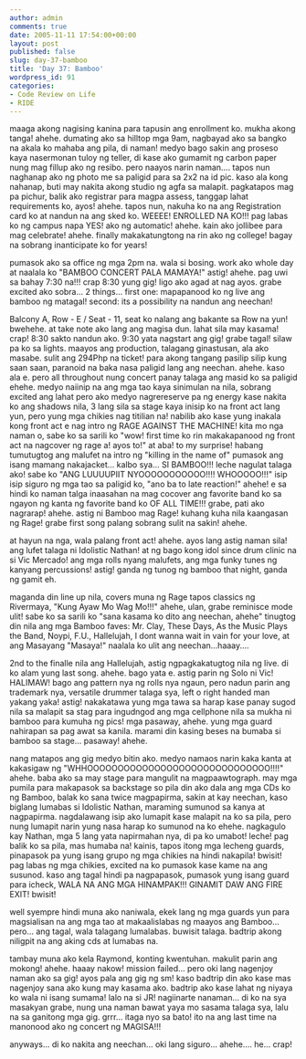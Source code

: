 ```yaml
---
author: admin
comments: true
date: 2005-11-11 17:54:00+00:00
layout: post
published: false
slug: day-37-bamboo
title: 'Day 37: Bamboo'
wordpress_id: 91
categories:
- Code Review on Life
- RIDE
---
```


maaga akong nagising kanina para tapusin ang enrollment ko. mukha akong tanga! ahehe. dumating ako sa hilltop mga 9am, nagbayad ako sa bangko na akala ko mahaba ang pila, di naman! medyo bago sakin ang proseso kaya nasermonan tuloy ng teller, di kase ako gumamit ng carbon paper nung mag fillup ako ng resibo. pero naayos narin naman.... tapos nun naghanap ako ng photo me sa paligid para sa 2x2 na id pic. kaso ala kong nahanap, buti may nakita akong studio ng agfa sa malapit. pagkatapos mag pa pichur, balik ako registrar para magpa assess, tanggap lahat requirements ko, ayos! ahehe. tapos nun, nakuha ko na ang Registration card ko at nandun na ang sked ko. WEEEE! ENROLLED NA KO!!! pag labas ko ng campus napa YES! ako ng automatic! ahehe. kain ako jollibee para mag celebrate! ahehe. finally makakatungtong na rin ako ng college! bagay na sobrang inanticipate ko for years!

pumasok ako sa office ng mga 2pm na. wala si bosing. work ako whole day at naalala ko "BAMBOO CONCERT PALA MAMAYA!" astig! ahehe. pag uwi sa bahay 7:30 na!!! crap 8:30 yung gig! ligo ako agad at nag ayos. grabe excited ako sobra... 2 things... first one: mapapanood ko ng live ang bamboo ng matagal! second: its a possibility na nandun ang neechan!

Balcony A, Row - E / Seat - 11, seat ko nalang ang bakante sa Row na yun! bwehehe. at take note ako lang ang magisa dun. lahat sila may kasama! crap! 8:30 sakto nandun ako. 9:30 yata nagstart ang gig! grabe tagal! silaw pa ko sa lights. maayos ang production, talagang ginastusan, ala ako masabe. sulit ang 294Php na ticket! para akong tangang pasilip silip kung saan saan, paranoid na baka nasa paligid lang ang neechan. ahehe. kaso ala e. pero all throughout nung concert panay talaga ang masid ko sa paligid ehehe. medyo naiinip na ang mga tao kaya sinimulan na nila, sobrang excited ang lahat pero ako medyo nagrereserve pa ng energy kase nakita ko ang shadows nila, 3 lang sila sa stage kaya inisip ko na front act lang yun, pero yung mga chikies nag titilian na! nabilib ako kase yung inakala kong front act e nag intro ng RAGE AGAINST THE MACHINE! kita mo nga naman o, sabe ko sa sarili ko "wow! first time ko rin makakapanood ng front act na nagcover ng rage a! ayos to!" at aba! to my surprise! habang tumutugtog ang malufet na intro ng "killing in the name of" pumasok ang isang mamang nakajacket... kalbo sya... SI BAMBOO!!! leche nagulat talaga ako! sabe ko "ANG LUUUUPIIT NYOOOOOOOOOOO!!!! WHOOOOO!!!" isip isip siguro ng mga tao sa paligid ko, "ano ba to late reaction!" ahehe! e sa hindi ko naman talga inaasahan na mag cocover ang favorite band ko sa ngayon ng kanta ng favorite band ko OF ALL TIME!!! grabe, pati ako nagrarap! ahehe. astig ni Bamboo mag Rage! kuhang kuha nila kaangasan ng Rage! grabe first song palang sobrang sulit na sakin! ahehe. 

at hayun na nga, wala palang front act! ahehe. ayos lang astig naman sila! ang lufet talaga ni Idolistic Nathan! at ng bago kong idol since drum clinic na si Vic Mercado! ang mga rolls nyang malufets, ang mga funky tunes ng kanyang percussions! astig! ganda ng tunog ng bamboo that night, ganda ng gamit eh. 

maganda din line up nila, covers muna ng Rage tapos classics ng Rivermaya, "Kung Ayaw Mo Wag Mo!!!" ahehe, ulan, grabe reminisce mode ulit! sabe ko sa sarili ko "sana kasama ko dito ang neechan, ahehe" tinugtog din nila ang mga Bamboo faves: Mr. Clay, These Days, As the Music Plays the Band, Noypi, F.U., Hallelujah, I dont wanna wait in vain for your love, at ang Masayang "Masaya!" naalala ko ulit ang neechan...haaay.... 

2nd to the finalle nila ang Hallelujah, astig ngpagkakatugtog nila ng live. di ko alam yung last song. ahehe. bago yata e. astig parin ng Solo ni Vic! HALIMAW! bago ang pattern nya ng rolls nya ngaun, pero nadun parin ang trademark nya, versatile drummer talaga sya, left o right handed man yakang yaka! astig! nakakatawa yung mga tawa sa harap kase panay sugod nila sa malapit sa stag para ingudngod ang mga cellphone nila sa  mukha ni bamboo para kumuha ng pics! mga pasaway, ahehe. yung mga guard nahirapan sa pag awat sa kanila. marami din kasing beses na bumaba si bamboo sa stage... pasaway! ahehe.

nang matapos ang gig medyo bitin ako. medyo namaos narin kaka kanta at kakasigaw ng "WHHOOOOOOOOOOOOOOOOOOOOOOOOOOOOOO!!!!" ahehe. baba ako sa may stage para mangulit na magpaawtograph. may mga pumila para makapasok sa backstage so pila din ako dala ang mga CDs ko ng Bamboo, balak ko sana twice magpapirma, sakin at kay neechan, kaso biglang lumabas si Idolistic Nathan, maraming sumunod sa kanya at nagpapirma. nagdalawang isip ako lumapit kase malapit na ko sa pila, pero nung lumapit narin yung nasa harap ko sumunod na ko ehehe. nagkagulo kay Nathan, mga 5 lang yata napirmahan nya, di pa ko umabot! leche! pag balik ko sa pila, mas humaba na! kainis, tapos itong mga lecheng guards, pinapasok pa yung isang grupo ng mga chikies na hindi nakapila! bwisit! pag labas ng mga chikies, excited na ko pumasok kase kame na ang susunod. kaso ang tagal hindi pa nagpapasok, pumasok yung isang guard para icheck, WALA NA ANG MGA HINAMPAK!!! GINAMIT DAW ANG FIRE EXIT! bwisit!

well syempre hindi muna ako naniwala, ekek lang ng mga guards yun para magsialisan na ang mga tao at makaalislabas ng maayos ang Bamboo... pero... ang tagal, wala talagang lumalabas. buwisit talaga. badtrip akong niligpit na ang aking cds at lumabas na. 

tambay muna ako kela Raymond, konting kwentuhan. makulit parin ang mokong! ahehe. haaay nakow! mission failed... pero oki lang nagenjoy naman ako sa gig! ayos pala ang gig ng sm! kaso badtrip din ako kase mas nagenjoy sana ako kung may kasama ako. badtrip ako kase lahat ng niyaya ko wala ni isang sumama! lalo na si JR! nagiinarte nanaman... di ko na sya masakyan grabe, nung una naman bawat yaya mo sasama talaga sya, lalu na sa ganitong mga gig. grrr... itaga nyo sa bato! ito na ang last time na manonood ako ng concert ng MAGISA!!!

anyways... di ko nakita ang neechan... oki lang siguro... ahehe.... he... crap!
